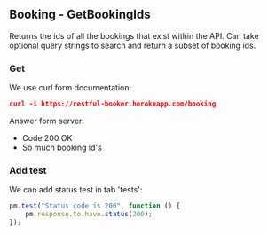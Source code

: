 ## Booking - GetBookingIds<br>
Returns the ids of all the bookings that exist within the API. Can take optional query strings to search and return a subset of booking ids.
### Get
We use curl form documentation:
```json
curl -i https://restful-booker.herokuapp.com/booking
```
Answer form server:
* Code 200 OK
* So much booking id's

### Add test<br>
We can add status test in tab 'tests':
```js
pm.test("Status code is 200", function () {
    pm.response.to.have.status(200);
});
```
